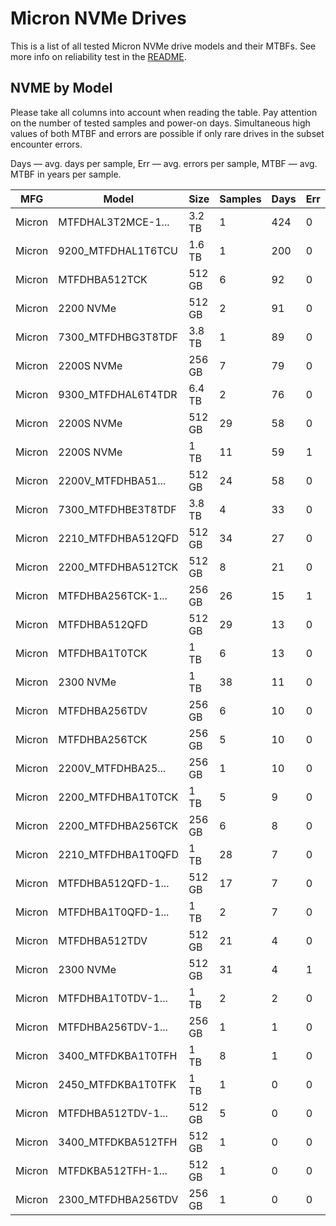 Micron NVMe Drives
==================

This is a list of all tested Micron NVMe drive models and their MTBFs. See more
info on reliability test in the [README](https://github.com/linuxhw/SMART).

NVME by Model
------------

Please take all columns into account when reading the table. Pay attention on the
number of tested samples and power-on days. Simultaneous high values of both MTBF
and errors are possible if only rare drives in the subset encounter errors.

Days — avg. days per sample,
Err  — avg. errors per sample,
MTBF — avg. MTBF in years per sample.

| MFG       | Model              | Size   | Samples | Days  | Err   | MTBF |
|-----------|--------------------|--------|---------|-------|-------|------|
| Micron    | MTFDHAL3T2MCE-1... | 3.2 TB | 1       | 424   | 0     | 1.16   |
| Micron    | 9200_MTFDHAL1T6TCU | 1.6 TB | 1       | 200   | 0     | 0.55   |
| Micron    | MTFDHBA512TCK      | 512 GB | 6       | 92    | 0     | 0.25   |
| Micron    | 2200 NVMe          | 512 GB | 2       | 91    | 0     | 0.25   |
| Micron    | 7300_MTFDHBG3T8TDF | 3.8 TB | 1       | 89    | 0     | 0.25   |
| Micron    | 2200S NVMe         | 256 GB | 7       | 79    | 0     | 0.22   |
| Micron    | 9300_MTFDHAL6T4TDR | 6.4 TB | 2       | 76    | 0     | 0.21   |
| Micron    | 2200S NVMe         | 512 GB | 29      | 58    | 0     | 0.16   |
| Micron    | 2200S NVMe         | 1 TB   | 11      | 59    | 1     | 0.16   |
| Micron    | 2200V_MTFDHBA51... | 512 GB | 24      | 58    | 0     | 0.16   |
| Micron    | 7300_MTFDHBE3T8TDF | 3.8 TB | 4       | 33    | 0     | 0.09   |
| Micron    | 2210_MTFDHBA512QFD | 512 GB | 34      | 27    | 0     | 0.07   |
| Micron    | 2200_MTFDHBA512TCK | 512 GB | 8       | 21    | 0     | 0.06   |
| Micron    | MTFDHBA256TCK-1... | 256 GB | 26      | 15    | 1     | 0.04   |
| Micron    | MTFDHBA512QFD      | 512 GB | 29      | 13    | 0     | 0.04   |
| Micron    | MTFDHBA1T0TCK      | 1 TB   | 6       | 13    | 0     | 0.04   |
| Micron    | 2300 NVMe          | 1 TB   | 38      | 11    | 0     | 0.03   |
| Micron    | MTFDHBA256TDV      | 256 GB | 6       | 10    | 0     | 0.03   |
| Micron    | MTFDHBA256TCK      | 256 GB | 5       | 10    | 0     | 0.03   |
| Micron    | 2200V_MTFDHBA25... | 256 GB | 1       | 10    | 0     | 0.03   |
| Micron    | 2200_MTFDHBA1T0TCK | 1 TB   | 5       | 9     | 0     | 0.03   |
| Micron    | 2200_MTFDHBA256TCK | 256 GB | 6       | 8     | 0     | 0.02   |
| Micron    | 2210_MTFDHBA1T0QFD | 1 TB   | 28      | 7     | 0     | 0.02   |
| Micron    | MTFDHBA512QFD-1... | 512 GB | 17      | 7     | 0     | 0.02   |
| Micron    | MTFDHBA1T0QFD-1... | 1 TB   | 2       | 7     | 0     | 0.02   |
| Micron    | MTFDHBA512TDV      | 512 GB | 21      | 4     | 0     | 0.01   |
| Micron    | 2300 NVMe          | 512 GB | 31      | 4     | 1     | 0.01   |
| Micron    | MTFDHBA1T0TDV-1... | 1 TB   | 2       | 2     | 0     | 0.01   |
| Micron    | MTFDHBA256TDV-1... | 256 GB | 1       | 1     | 0     | 0.01   |
| Micron    | 3400_MTFDKBA1T0TFH | 1 TB   | 8       | 1     | 0     | 0.00   |
| Micron    | 2450_MTFDKBA1T0TFK | 1 TB   | 1       | 0     | 0     | 0.00   |
| Micron    | MTFDHBA512TDV-1... | 512 GB | 5       | 0     | 0     | 0.00   |
| Micron    | 3400_MTFDKBA512TFH | 512 GB | 1       | 0     | 0     | 0.00   |
| Micron    | MTFDKBA512TFH-1... | 512 GB | 1       | 0     | 0     | 0.00   |
| Micron    | 2300_MTFDHBA256TDV | 256 GB | 1       | 0     | 0     | 0.00   |
